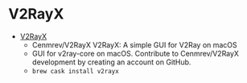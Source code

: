 # V2RayX
- [V2RayX](https://github.com/Cenmrev/V2RayX)
  -  Cenmrev/V2RayX V2RayX: A simple GUI for V2Ray on macOS
  - GUI for v2ray-core on macOS. Contribute to Cenmrev/V2RayX development by creating an account on GitHub.
  - `brew cask install v2rayx`

